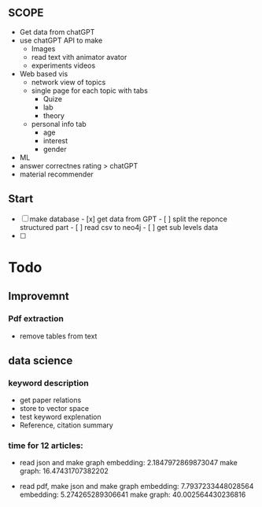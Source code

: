 ## SCOPE

- Get data from chatGPT
- use chatGPT API to make
  - Images
  - read text vith animator avator
  - experiments videos
-  Web based vis
   - network view of topics
   - single page for each topic with tabs
     -   Quize
     -   lab
     -   theory
   - personal info tab
     - age
     - interest
     - gender 
- ML
 - answer correctnes rating > chatGPT
 - material recommender   


## Start

- [ ] make database
      - [x] get data from GPT
      - [ ] split the reponce structured part
      - [ ] read csv to neo4j
      - [ ] get sub levels data
- [ ]  




# Todo
## Improvemnt
### Pdf extraction
- remove tables from text

## data science
### keyword description
  - get paper relations
  - store to vector space
  - test keyword explenation
  - Reference, citation summary



### time for 12 articles:
- read json and make graph
embedding: 2.1847972869873047
make graph: 16.47431707382202


- read pdf, make json and make graph
embedding: 7.7937233448028564
embedding: 5.274265289306641
make graph: 40.002564430236816

